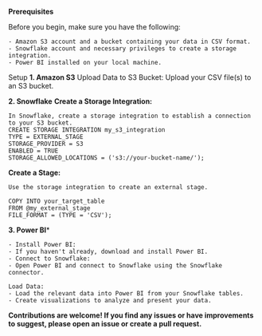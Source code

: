 
**Prerequisites**

Before you begin, make sure you have the following:

    - Amazon S3 account and a bucket containing your data in CSV format.
    - Snowflake account and necessary privileges to create a storage integration.
    - Power BI installed on your local machine.


Setup
**1. Amazon S3**
    Upload Data to S3 Bucket:
    Upload your CSV file(s) to an S3 bucket.

**2. Snowflake**
**Create a Storage Integration:**


    In Snowflake, create a storage integration to establish a connection to your S3 bucket.
    CREATE STORAGE INTEGRATION my_s3_integration
    TYPE = EXTERNAL_STAGE
    STORAGE_PROVIDER = S3
    ENABLED = TRUE
    STORAGE_ALLOWED_LOCATIONS = ('s3://your-bucket-name/');


**Create a Stage:**

    Use the storage integration to create an external stage.
    
    COPY INTO your_target_table
    FROM @my_external_stage
    FILE_FORMAT = (TYPE = 'CSV');

**3. Power BI***

    - Install Power BI:
    - If you haven't already, download and install Power BI.
    - Connect to Snowflake:
    - Open Power BI and connect to Snowflake using the Snowflake connector.
    
    Load Data:
    - Load the relevant data into Power BI from your Snowflake tables.
    - Create visualizations to analyze and present your data.

**Contributions are welcome! If you find any issues or have improvements to suggest, please open an issue or create a pull request.**
